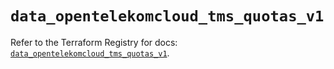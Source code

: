 # `data_opentelekomcloud_tms_quotas_v1`

Refer to the Terraform Registry for docs: [`data_opentelekomcloud_tms_quotas_v1`](https://registry.terraform.io/providers/opentelekomcloud/opentelekomcloud/1.36.48/docs/data-sources/tms_quotas_v1).
